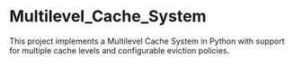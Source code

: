 # Multilevel_Cache_System
This project implements a Multilevel Cache System in Python with support for multiple cache levels and configurable eviction policies. 
